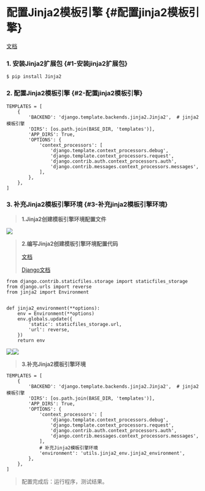 # 配置Jinja2模板引擎 {#配置jinja2模板引擎}

[文档](http://jinja.pocoo.org/docs/2.10/)

### 1. 安装Jinja2扩展包 {#1-安装jinja2扩展包}

```
$ pip install Jinja2
```

### 2. 配置Jinja2模板引擎 {#2-配置jinja2模板引擎}

```
TEMPLATES = [
    {
        'BACKEND': 'django.template.backends.jinja2.Jinja2',  # jinja2模板引擎
        'DIRS': [os.path.join(BASE_DIR, 'templates')],
        'APP_DIRS': True,
        'OPTIONS': {
            'context_processors': [
                'django.template.context_processors.debug',
                'django.template.context_processors.request',
                'django.contrib.auth.context_processors.auth',
                'django.contrib.messages.context_processors.messages',
            ],
        },
    },
]
```

### 3. 补充Jinja2模板引擎环境 {#3-补充jinja2模板引擎环境}

> **1.Jinja2创建模板引擎环境配置文件**

![](/assets/Jinja2模板引擎环境.png)

> **2.编写Jinja2创建模板引擎环境配置代码**
>
> [文档](http://jinja.pocoo.org/docs/2.10/api/#the-global-namespace)
>
> [Django文档](https://docs.djangoproject.com/en/1.11/topics/templates/#module-django.template.backends.django)

```
from django.contrib.staticfiles.storage import staticfiles_storage
from django.urls import reverse
from jinja2 import Environment


def jinja2_environment(**options):
    env = Environment(**options)
    env.globals.update({
        'static': staticfiles_storage.url,
        'url': reverse,
    })
    return env
```

![](/assets/30jinja2static语法.png)![](/assets/31jinja2url语法.png)

> **3.补充Jinja2模板引擎环境**

```
TEMPLATES = [
    {
        'BACKEND': 'django.template.backends.jinja2.Jinja2',  # jinja2模板引擎
        'DIRS': [os.path.join(BASE_DIR, 'templates')],
        'APP_DIRS': True,
        'OPTIONS': {
            'context_processors': [
                'django.template.context_processors.debug',
                'django.template.context_processors.request',
                'django.contrib.auth.context_processors.auth',
                'django.contrib.messages.context_processors.messages',
            ],
            # 补充Jinja2模板引擎环境
            'environment': 'utils.jinja2_env.jinja2_environment', 
        },
    },
]
```

> 配置完成后：运行程序，测试结果。



